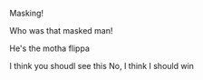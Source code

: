 Masking!

Who was that masked man!

He's the motha flippa

I think you shoudl see this
No, I think I should win
